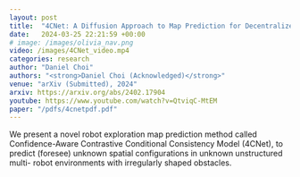 ```yaml
---
layout: post
title:  "4CNet: A Diffusion Approach to Map Prediction for Decentralized Multi-Robot Exploration"
date:   2024-03-25 22:21:59 +00:00
# image: /images/olivia_nav.png
video: /images/4CNet_video.mp4
categories: research
author: "Daniel Choi"
authors: "<strong>Daniel Choi (Acknowledged)</strong>"
venue: "arXiv (Submitted), 2024"
arxiv: https://arxiv.org/abs/2402.17904
youtube: https://www.youtube.com/watch?v=QtviqC-MtEM
paper: "/pdfs/4cnetpdf.pdf"
---
```

We present a novel robot exploration map prediction method called Confidence-Aware Contrastive Conditional Consistency Model (4CNet), to predict (foresee) unknown spatial configurations in unknown unstructured multi- robot environments with irregularly shaped obstacles.